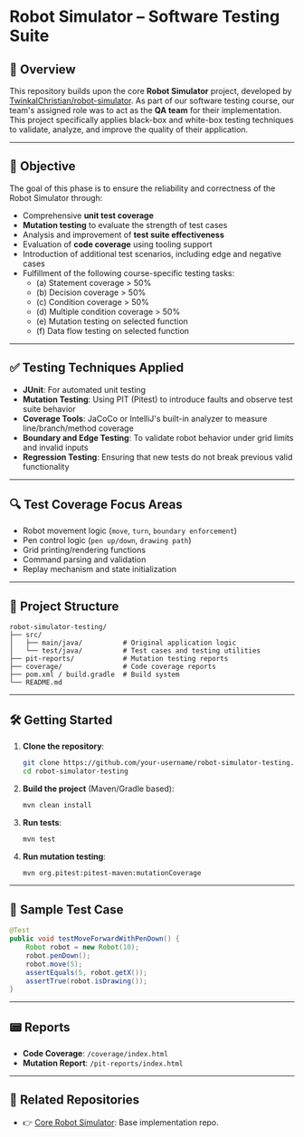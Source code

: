 # Robot Simulator – Software Testing Suite

## 📘 Overview

This repository builds upon the core **Robot Simulator** project, developed by [TwinkalChristian/robot-simulator](https://github.com/TwinkalChristian/robot-simulator). As part of our software testing course, our team's assigned role was to act as the **QA team** for their implementation. This project specifically applies black-box and white-box testing techniques to validate, analyze, and improve the quality of their application.

---

## 🧠 Objective

The goal of this phase is to ensure the reliability and correctness of the Robot Simulator through:

- Comprehensive **unit test coverage**
- **Mutation testing** to evaluate the strength of test cases
- Analysis and improvement of **test suite effectiveness**
- Evaluation of **code coverage** using tooling support
- Introduction of additional test scenarios, including edge and negative cases
- Fulfillment of the following course-specific testing tasks:
  - (a) Statement coverage > 50%
  - (b) Decision coverage > 50%
  - (c) Condition coverage > 50%
  - (d) Multiple condition coverage > 50%
  - (e) Mutation testing on selected function
  - (f) Data flow testing on selected function

---

## ✅ Testing Techniques Applied

- **JUnit**: For automated unit testing  
- **Mutation Testing**: Using PIT (Pitest) to introduce faults and observe test suite behavior  
- **Coverage Tools**: JaCoCo or IntelliJ's built-in analyzer to measure line/branch/method coverage  
- **Boundary and Edge Testing**: To validate robot behavior under grid limits and invalid inputs  
- **Regression Testing**: Ensuring that new tests do not break previous valid functionality

---

## 🔍 Test Coverage Focus Areas

- Robot movement logic (`move`, `turn`, `boundary enforcement`)
- Pen control logic (`pen up/down`, `drawing path`)
- Grid printing/rendering functions
- Command parsing and validation
- Replay mechanism and state initialization

---

## 📂 Project Structure

```text
robot-simulator-testing/
├── src/
│   ├── main/java/          # Original application logic
│   └── test/java/          # Test cases and testing utilities
├── pit-reports/            # Mutation testing reports
├── coverage/               # Code coverage reports
├── pom.xml / build.gradle  # Build system
└── README.md
```

---

## 🛠️ Getting Started

1. **Clone the repository**:

    ```bash
    git clone https://github.com/your-username/robot-simulator-testing.git
    cd robot-simulator-testing
    ```

2. **Build the project** (Maven/Gradle based):

    ```bash
    mvn clean install
    ```

3. **Run tests**:

    ```bash
    mvn test
    ```

4. **Run mutation testing**:

    ```bash
    mvn org.pitest:pitest-maven:mutationCoverage
    ```

---

## 🧪 Sample Test Case

```java
@Test
public void testMoveForwardWithPenDown() {
    Robot robot = new Robot(10);
    robot.penDown();
    robot.move(5);
    assertEquals(5, robot.getX());
    assertTrue(robot.isDrawing());
}
```

---

## 📟 Reports

- **Code Coverage**: `/coverage/index.html`
- **Mutation Report**: `/pit-reports/index.html`

---

## 🔗 Related Repositories

- 👉 [Core Robot Simulator](https://github.com/TwinkalChristian/robot-simulator): Base implementation repo.

